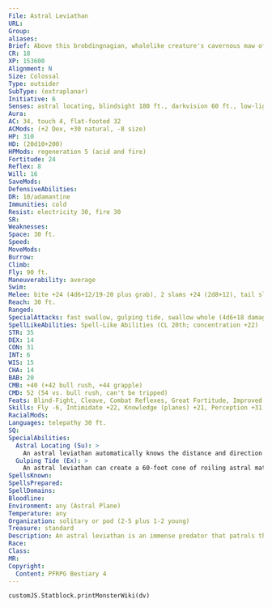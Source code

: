 ```yaml
---
File: Astral Leviathan
URL: 
Group: 
aliases: 
Brief: Above this brobdingnagian, whalelike creature's cavernous maw of freakish teeth, multiple eyes peer out in different directions.
CR: 18
XP: 153600
Alignment: N
Size: Colossal
Type: outsider
SubType: (extraplanar)
Initiative: 6
Senses: astral locating, blindsight 180 ft., darkvision 60 ft., low-light vision; Perception +31
Aura: 
AC: 34, touch 4, flat-footed 32
ACMods: (+2 Dex, +30 natural, -8 size)
HP: 310
HD: (20d10+200)
HPMods: regeneration 5 (acid and fire)
Fortitude: 24
Reflex: 8
Will: 16
SaveMods: 
DefensiveAbilities: 
DR: 10/adamantine
Immunities: cold
Resist: electricity 30, fire 30
SR: 
Weaknesses: 
Space: 30 ft.
Speed: 
MoveMods: 
Burrow: 
Climb: 
Fly: 90 ft.
Maneuverability: average
Swim: 
Melee: bite +24 (4d6+12/19-20 plus grab), 2 slams +24 (2d8+12), tail slap +19 (4d6+6)
Reach: 30 ft.
Ranged: 
SpecialAttacks: fast swallow, gulping tide, swallow whole (4d6+18 damage, AC 25, 31 hp)
SpellLikeAbilities: Spell-Like Abilities (CL 20th; concentration +22)   3/day-dimension door
STR: 35
DEX: 14
CON: 31
INT: 6
WIS: 15
CHA: 14
BAB: 20
CMB: +40 (+42 bull rush, +44 grapple)
CMD: 52 (54 vs. bull rush, can't be tripped)
Feats: Blind-Fight, Cleave, Combat Reflexes, Great Fortitude, Improved Bull Rush, Improved Critical (bite), Improved Initiative, Iron Will, Power Attack, Skill Focus (Perception)
Skills: Fly -6, Intimidate +22, Knowledge (planes) +21, Perception +31, Survival +22
RacialMods: 
Languages: telepathy 30 ft.
SQ: 
SpecialAbilities:
  Astral Locating (Su): >
    An astral leviathan automatically knows the distance and direction to any place on the Astral Plane it has ever visited. Once per day it can use this ability to determine the location of a creature on the Astral Plane (as if using locate creature with unlimited range).
  Gulping Tide (Ex): >
    An astral leviathan can create a 60-foot cone of roiling astral material, pulling all Large or smaller creatures and objects into its mouth so it can swallow them. Any creature in the area that succeeds at a DC 30 Fortitude save moves up to 60 feet toward the cone's origin; creatures that fail are swallowed. The leviathan can use this ability only once per minute. The save DC is Constitution-based.
SpellsKnown: 
SpellsPrepared: 
SpellDomains: 
Bloodline: 
Environment: any (Astral Plane)
Temperature: any
Organization: solitary or pod (2-5 plus 1-2 young)
Treasure: standard
Description: An astral leviathan is an immense predator that patrols the silvery void of the Astral Plane in search of food and new experiences. Dangerous if provoked, it is intelligent enough to be reasoned with, though most visitors to that plane mistakenly believe it is just a beast. It requires only a minimal amount of physical food, as it primarily sustains itself on planar energies (particularly those radiating from natural portals to other planes) and invisible streamers of astral dust. Astral leviathans are curious about types of creatures they've never met before and places they haven't visited. Civilized inhabitants of the Astral Plane might befriend, bribe, or tame leviathans, using them as cargo vessels or navigators on journeys to remote locations. More savage races enslave them with enchantments and hooked barbs and use them for the same purpose. An astral leviathan is approximately 70 feet long and weighs 60 tons.
Race: 
Class: 
MR: 
Copyright:
  Content: PFRPG Bestiary 4
---
```

```dataviewjs
customJS.Statblock.printMonsterWiki(dv)
```
